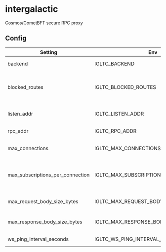 # intergalactic
Cosmos/CometBFT secure RPC proxy

## Config
| Setting | Env | Default | Description | Options |
| --- | --- | --- | --- | --- |
| backend | IGLTC_BACKEND | Comet34 | RPC backend type | Comet34 |
| blocked_routes | IGLTC_BLOCKED_ROUTES | | Blocked routes will not be forwarded to the backend | comma-separated list |
| listen_addr | IGLTC_LISTEN_ADDR | `127.0.0.1:8080` | Listen address for intergalactic | `<ip>:<port>` |
| rpc_addr | IGLTC_RPC_ADDR | n/a | RPC backend address | URL (http/https) |
| max_connections | IGLTC_MAX_CONNECTIONS | 1000 | Max simultaneous connections | int |
| max_subscriptions_per_connection | IGLTC_MAX_SUBSCRIPTIONS_PER_CONNECTION | 5 | Max websocket subscriptions per connection | int |
| max_request_body_size_bytes | IGLTC_MAX_REQUEST_BODY_SIZE_BYTES | 1MB | Max size for request body in bytes | int |
| max_response_body_size_bytes | IGLTC_MAX_RESPONSE_BODY_SIZE_BYTES | 10MB | Max size for response body in bytes | int |
| ws_ping_interval_seconds | IGLTC_WS_PING_INTERVAL_SECONDS | 30 | Websocket ping interval | int |

